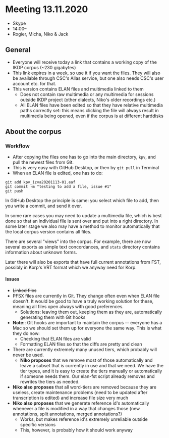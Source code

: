 # Meeting 13.11.2020
* Skype
* 14:00–
* Rogier, Micha, Niko & Jack

## General

- Everyone will receive today a link that contains a working copy of the IKDP corpus (~230 gigabytes)
- This link expires in a week, so use it if you want the files. They will also be available through CSC's Allas service, but one also needs CSC's user account etc. for that.
- This version contains ELAN files and multimedia linked to them
  - Does not contain raw multimedia or any multimedia for sessions outside IKDP project (other dialects, Niko's older recordings etc.)
  - All ELAN files have been edited so that they have relative multimedia paths correctly set: this means clicking the file will always result in multimedia being opened, even if the corpus is at different harddisks

## About the corpus

### Workflow

- After copying the files one has to go into the main directory, `kpv`, and pull the newest files from Git.
- This is very easy with GitHub Desktop, or then by `git pull` in Terminal
- When an ELAN file is edited, one has to do:

```
git add kpv_izva20201113-01.eaf
git commit -m "testing to add a file, issue #1"
git push
````

In GitHub Desktop the principle is same: you select which file to add, then you write a commit, and send it over.

In some rare cases you may need to update a multimedia file, which is best done so that an individual file is sent over and put into a right directory. In some later stage we also may have a method to monitor automatically that the local corpus version contains all files.

There are several "views" into the corpus. For example, there are now several exports as simple text concordances, and `stats` directory contains information about unknown forms. 

Later there will also be exports that have full current annotations from FST, possibly in Korp's VRT format which we anyway need for Korp.

#### Issues

- ~~Linked files~~
- PFSX files are currently in Git. They change often even when ELAN file doesn't. It would be good to have a truly working solution for these, meaning all files open always with good preferences.
  - Solutions: leaving them out, keeping them as they are, automatically generating them with Git hooks
- **Note:**: Git hooks are important to maintain the corpus -- everyone has a Mac so we should set them up for everyone the same way. This is what they do now:
  - Checking that ELAN files are valid
  - Formatting ELAN files so that the diffs are pretty and clean
- There are currently extremely many unused tiers, which probably will never be used. 
  - **Niko proposes** that we remove most of those automatically and leave a subset that is currently in use and that we need. We have the tier types, and it is easy to create the tiers manually or automatically if someone needs them. Our elan-fst script already removes and rewrites the tiers as needed.
- **Niko also proposes** that all word-tiers are removed because they are useless, create maintenance problems (need to be updated after transcription is edited) and increase file size very much
- **Niko also proposes** that we generate reference id's automatically whenever a file is modified in a way that changes those (new annotations, split annotations, merged annotations?)
  - Works, but makes reference id's extremely unreliable outside specific versions
  - This, however, is probably how it should work anyway
  
